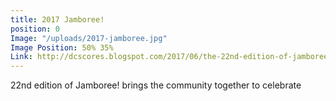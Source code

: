 ```yaml
---
title: 2017 Jamboree!
position: 0
Image: "/uploads/2017-jamboree.jpg"
Image Position: 50% 35%
Link: http://dcscores.blogspot.com/2017/06/the-22nd-edition-of-jamboree-bring.html
---
```


22nd edition of Jamboree! brings the community together to celebrate
